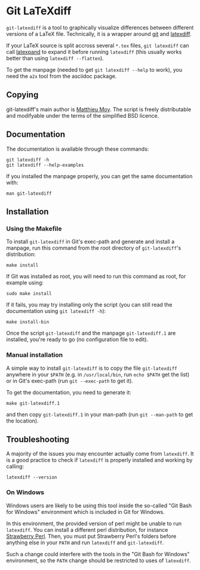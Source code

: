 Git LaTeXdiff
=============

`git-latexdiff` is a tool to graphically visualize differences between
different versions of a LaTeX file. Technically, it is a wrapper
around [git](http://git-scm.com) and
[latexdiff](https://www.ctan.org/pkg/latexdiff).

If your LaTeX source is split accross several `*.tex` files,
`git latexdiff` can call
[latexpand](https://www.ctan.org/pkg/latexpand) to expand it before
running `latexdiff` (this usually works better than using `latexdiff
--flatten`).

To get the manpage (needed to get `git latexdiff --help` to work), you
need the `a2x` tool from the asciidoc package.

Copying
-------

git-latexdiff's main author is [Matthieu
Moy](https://matthieu-moy.fr/). The script is freely distributable and
modifyable under the terms of the simplified BSD licence.

Documentation
-------------

The documentation is available through these commands:

    git latexdiff -h
    git latexdiff --help-examples

If you installed the manpage properly, you can get the same
documentation with:

    man git-latexdiff

Installation
------------

### Using the Makefile ###

To install `git-latexdiff` in Git's exec-path and generate and install
a manpage, run this command from the root directory of
`git-latexdiff`'s distribution:

    make install

If Git was installed as root, you will need to run this command as
root, for example using:

    sudo make install

If it fails, you may try installing only the script (you can still
read the documentation using `git latexdiff -h`):

    make install-bin

Once the script `git-latexdiff` and the manpage `git-latexdiff.1` are
installed, you're ready to go (no configuration file to edit).

### Manual installation ###

A simple way to install `git-latexdiff` is to copy the file
`git-latexdiff` anywhere in your `$PATH` (e.g. in `/usr/local/bin`,
run `echo $PATH` get the list) or in Git's exec-path (run `git
--exec-path` to get it).

To get the documentation, you need to generate it:

    make git-latexdiff.1

and then copy `git-latexdiff.1` in your man-path (run `git --man-path`
to get the location).

Troubleshooting
------------

A majority of the issues you may encounter actually come from
`latexdiff`. It is a good practice to check if `latexdiff` is properly
installed and working by calling:

    latexdiff --version

### On Windows ###

Windows users are likely to be using this tool inside the so-called
"Git Bash for Windows" environment which is included in Git for
Windows.

In this environment, the provided version of perl might be unable to
run `latexdiff`. You can install a different perl distribution, for
instance [Strawberry Perl](http://strawberryperl.com). Then, you must
put Strawberry Perl's folders before anything else in your `PATH` and
run `latexdiff` and `git-latexdiff`.

Such a change could interfere with the tools in the "Git Bash for
Windows" environment, so the `PATH` change should be restricted to
uses of `latexdiff`.
